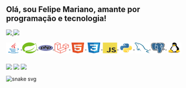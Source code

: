## Olá, sou Felipe Mariano, amante por programação e tecnologia!

<div>
  <a href="https://github.com/felipemariano2511">
  <img height="180em" src="https://github-readme-stats.vercel.app/api?username=felipemariano2511&show_icons=true&theme=dracula&include_all_commits=true&count_private=true"/>
    <img height="180em" src="https://github-readme-stats.vercel.app/api/top-langs/?username=felipemariano2511&layout=compact&langs_count=16&theme=dracula"/>
</div>
<div style="display: inline_block"><br>
  <img align="center" alt="Felipe-Java" height="30" width="40" src="https://raw.githubusercontent.com/devicons/devicon/master/icons/java/java-original.svg">
  <img align="center" alt="Felipe-Spring" height="30" width="40" src="https://raw.githubusercontent.com/devicons/devicon/master/icons/spring/spring-original.svg">
  <img align="center" alt="Felipe-PHP" height="30" width="40" src="https://raw.githubusercontent.com/devicons/devicon/master/icons/php/php-original.svg">
  <img align="center" alt="Felipe-Laravel" height="30" width="40" src="https://raw.githubusercontent.com/devicons/devicon/master/icons/laravel/laravel-original.svg">
  <img align="center" alt="Felipe-HTML" height="30" width="40" src="https://raw.githubusercontent.com/devicons/devicon/master/icons/html5/html5-original.svg">
  <img align="center" alt="Felipe-CSS" height="30" width="40" src="https://raw.githubusercontent.com/devicons/devicon/master/icons/css3/css3-original.svg">
  <img align="center" alt="Felipe-JavaScript" height="30" width="40" src="https://raw.githubusercontent.com/devicons/devicon/master/icons/javascript/javascript-original.svg">
  <img align="center" alt="Felipe-Python" height="30" width="40" src="https://raw.githubusercontent.com/devicons/devicon/master/icons/python/python-original.svg">
  <img align="center" alt="Felipe-MySQL" height="30" width="40" src="https://raw.githubusercontent.com/devicons/devicon/master/icons/mysql/mysql-original.svg">
  <img align="center" alt="Felipe-PostgreSQL" height="30" width="40" src="https://raw.githubusercontent.com/devicons/devicon/master/icons/postgresql/postgresql-original.svg">
  <img align="center" alt="Felipe-Linux" height="30" width="40" src="https://raw.githubusercontent.com/devicons/devicon/master/icons/linux/linux-original.svg">
</div>
  
  ##
 
<div> 
  <a href="https://felipemariano.com.br/portifolio" target="_blank"><img src="https://img.shields.io/badge/-Portifólio-E66A00?style=for-the-badge&logo=dev.to&logoColor=white" target="_blank"></a>
  <a href = "mailto:felipe.mariano2511@gmail.com"><img src="https://img.shields.io/badge/-Gmail-FF0000?style=for-the-badge&logo=gmail&logoColor=white" target="_blank"></a>
  <a href="https://www.linkedin.com/in/felipemariano2511" target="_blank"><img src="https://img.shields.io/badge/-LinkedIn-%230077B5?style=for-the-badge&logo=linkedin&logoColor=white" target="_blank"></a> 
</div>

![snake svg](https://github.com/felipemariano2511/felipemariano2511/blob/output/github-contribution-grid-snake.svg)
